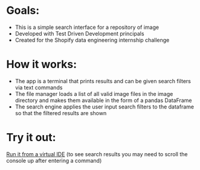 # Goals:

- This is a simple search interface for a repository of image
- Developed with Test Driven Development principals
- Created for the Shopify data engineering internship challenge

# How it works:
 
- The app is a terminal that prints results and can be given search filters via text commands
- The file manager loads a list of all valid image files in the image directory and makes them available in the form of a pandas DataFrame
- The search engine applies the user input search filters to the dataframe so that the filtered results are shown

# Try it out:

[Run it from a virtual IDE](https://replit.com/@OwenBrush/imagedatabase#.replit)  (to see search results you may need to scroll the console up after entering a command)

